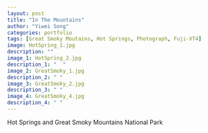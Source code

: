 ```yaml
---
layout: post
title: "In The Mountains"
author: "Yiwei Song"
categories: portfolio
tags: [Great Smoky Moutains, Hot Springs, Photograph, Fuji-XT4]
image: HotSpring_1.jpg
description: ""
image_1: HotSpring_2.jpg
description_1: "  "
image_2: GreatSmoky_1.jpg
description_2: " "
image_3: GreatSmoky_2.jpg
description_3: " "
image_4: GreatSmoky_4.jpg
description_4: " "
---
```

Hot Springs and Great Smoky Mountains National Park
